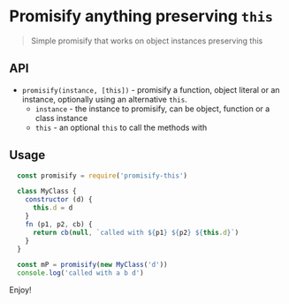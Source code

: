 # Promisify anything preserving `this`

> Simple promisify that works on object instances preserving this

## API

- `promisify(instance, [this])` - promisify a function, object literal or an instance, optionally using an alternative `this`.
  - `instance` - the instance to promisify, can be object, function or a class instance
  - `this` - an optional `this` to call the methods with

## Usage

```js
  const promisify = require('promisify-this')

  class MyClass {
    constructor (d) {
      this.d = d
    }
    fn (p1, p2, cb) {
      return cb(null, `called with ${p1} ${p2} ${this.d}`)
    }
  }

  const mP = promisify(new MyClass('d'))
  console.log('called with a b d')
```

Enjoy!
